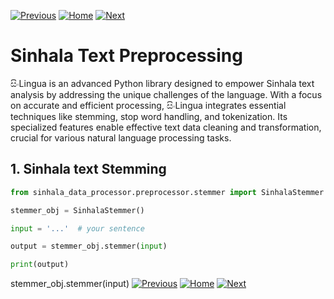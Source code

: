 [![Previous](https://img.shields.io/badge/previous-green.svg)](https://github.com/sinlingua/documentation/tree/main/3.%20Sinhala%20Grammar%20Conversion/README.md)
[![Home](https://img.shields.io/badge/home-orange.svg)](https://github.com/sinlingua/documentation/blob/main/README.md)
[![Next](https://img.shields.io/badge/next-blue.svg)](https://github.com/sinlingua/documentation/tree/main/5.%20Sinhala%20Text%20Summarization/README.md)

# Sinhala Text Preprocessing

සිංLingua is an advanced Python library designed to empower Sinhala text analysis by addressing the unique challenges of the language. With a focus on accurate and efficient processing, සිංLingua integrates essential techniques like stemming, stop word handling, and tokenization. Its specialized features enable effective text data cleaning and transformation, crucial for various natural language processing tasks.

## 1. Sinhala text Stemming


```python
from sinhala_data_processor.preprocessor.stemmer import SinhalaStemmer

stemmer_obj = SinhalaStemmer()

input = '...'  # your sentence

output = stemmer_obj.stemmer(input)

print(output)
```

stemmer_obj.stemmer(input)
[![Previous](https://img.shields.io/badge/previous-green.svg)](https://github.com/sinlingua/documentation/tree/main/3.%20Sinhala%20Grammar%20Conversion/README.md)
[![Home](https://img.shields.io/badge/home-orange.svg)](https://github.com/sinlingua/documentation/blob/main/README.md)
[![Next](https://img.shields.io/badge/next-blue.svg)](https://github.com/sinlingua/documentation/tree/main/5.%20Sinhala%20Text%20Summarization/README.md)
